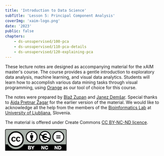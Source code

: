 ```yaml
---
title: 'Introduction to Data Science'
subTitle: 'Lesson 5: Principal Component Analysis'
coverImg: 'xaim-logo.png'
date: '2023'
public: false
chapters:
    - ds-unsupervised/100-pca
    - ds-unsupervised/110-pca-details
    - ds-unsupervised/120-explaining-pca
---
```


These lecture notes are designed as accompanying material for the xAIM master's course. The course provides a gentle introduction to exploratory data analysis, machine learning, and visual data analytics. Students will learn how to accomplish various data mining tasks through visual programming, using [Orange](http://orangedatamining.com) as our tool of choice for this course.

The notes were prepared by [Blaž Zupan](https://www.fri.uni-lj.si/en/about-faculty/employees/blaz-zupan) and [Janez Demšar](https://fri.uni-lj.si/en/about-faculty/employees/janez-demsar). Special thanks to [Ajda Pretnar Žagar](https://www.fri.uni-lj.si/en/about-faculty/employees/ajda-pretnar-zagar) for the earlier version of the material. We would like to acknowledge all the help from the members of the [Bioinformatics Lab](http://biolab.si) at [University of Ljubljana](http://www.uni-lj.si), Slovenia.

The material is offered under Create Commons [CC BY-NC-ND licence](https://creativecommons.org/licenses/by-nc-nd/4.0/).

![](cc-by-nc-nd.png)